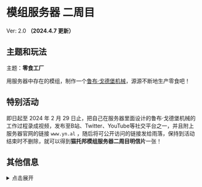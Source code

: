 # 模组服务器 二周目

Ver: 2.0 **（2024.4.7 更新）**



## 主题和玩法

主题：**零食工厂**

用服务器中存在的模组，制作一个[鲁布·戈德堡机械](https://zh.wikipedia.org/wiki/%E9%AD%AF%E5%B8%83%C2%B7%E6%88%88%E5%BE%B7%E5%A0%A1%E6%A9%9F%E6%A2%B0)，源源不断地生产零食吧！  



## 特别活动

即日起至 2024 年 2 月 29 日止，把自己在服务器里面设计的鲁布·戈德堡机械的工作过程录成视频，发布至B站、Twitter、YouTube等社交平台之一，并且附上服务器官网的链接 `www.yn.al` ，随后将可公开访问的链接发给雨落，保持到活动结束时不删除，就可以得到**猫托邦模组服务器二周目明信片**一张！



## 其他信息

<details>
<summary>点击展开</summary>

游戏版本：1.19.2

主要模组：

- 食物：
  - Caupona
  - Pams
  - Croptipia
  - Drink Beer
  - Vinery

- 科技：
  - Thermal Series
  - Botania
  - Create




</details>